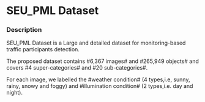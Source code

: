 # SEU_PML Dataset

### Description
SEU_PML Dataset is a Large and detailed dataset for monitoring-based traffic participants detection. 

The proposed dataset contains #6,367 images# and #265,949 objects# and covers #4 super-categories# and #20 sub-categories#.

For each image, we labelled the #weather condition# (4 types,i.e, sunny, rainy, snowy and foggy) and #illumination condition# (2 types,i.e. day and night).

### 
